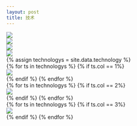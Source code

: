 ```yaml
---
layout: post
title: 技术
---
```


<div class="clearfix mar-b-40-sm">
    <div class="col-xs-6 mar-b-20 ">
        <img src="{{ site.baseurl }}public/image/technology/technology-01.jpg">
    </div>
    <div class="col-xs-6 mar-b-20">
        <img src="{{ site.baseurl }}public/image/technology/technology-02.jpg">
    </div>
</div>
<div class="clearfix technology mar-b-40-sm">
    <div class="col-sm-6 col-xs-12 mar-b-20 technology-6">
        <img src="{{ site.baseurl }}public/image/technology/technology-03.png">
    </div>
    <div class="col-sm-6 col-xs-12 mar-b-20 technology-6">
        <img src="{{ site.baseurl }}public/image/technology/technology-04.png">
    </div>
    {% assign technologys = site.data.technology %}
    <div class="col-sm-4 col-xs-12">
        {% for ts in technologys %}
        {% if ts.col == 1%}
        <div class="mar-b-20">
            <img class="img-full" src="{{ site.baseurl }}public/image/technology/{{ts.imgName}}">
        </div>
        {% endif %}
        {% endfor %}
    </div>
    <div class="col-sm-4 col-xs-12">
        {% for ts in technologys %}
        {% if ts.col == 2%}
        <div class="mar-b-20">
            <img class="img-full" src="{{ site.baseurl }}public/image/technology/{{ts.imgName}}">
        </div>
        {% endif %}
        {% endfor %}
    </div>
    <div class="col-sm-4 col-xs-12">
        {% for ts in technologys %}
        {% if ts.col == 3%}
        <div class="mar-b-20">
            <img class="img-full" src="{{ site.baseurl }}public/image/technology/{{ts.imgName}}">
        </div>
        {% endif %}
        {% endfor %}
    </div>
</div>
<div class="clean"></div>
